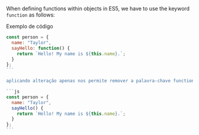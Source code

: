 When defining functions within objects in ES5, we have to use the keyword `function` as follows:

Exemplo de código

``````js
const person = {
  name: "Taylor",
  sayHello: function() {
    return `Hello! My name is ${this.name}.`;
  }
};
```

aplicando alteração apenas nos permite remover a palavra-chave function e os dois pontos ficando desse jeito;

```js
const person = {
  name: "Taylor",
  sayHello() {
    return `Hello! My name is ${this.name}.`;
  }
};
```